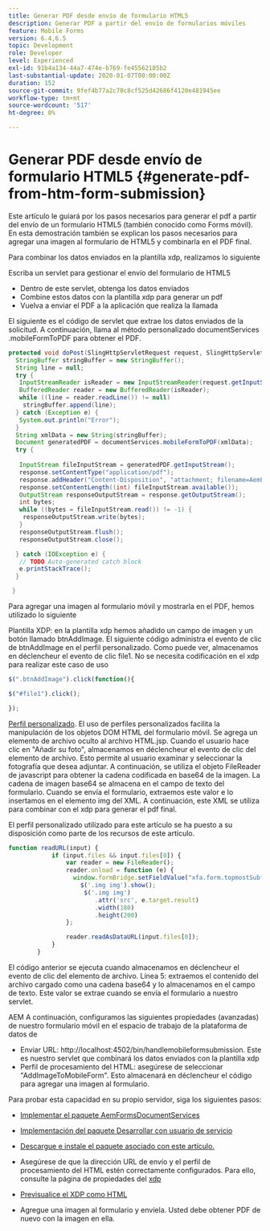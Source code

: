 ```yaml
---
title: Generar PDF desde envío de formulario HTML5
description: Generar PDF a partir del envío de formularios móviles
feature: Mobile Forms
version: 6.4,6.5
topic: Development
role: Developer
level: Experienced
exl-id: 91b4a134-44a7-474e-b769-fe45562105b2
last-substantial-update: 2020-01-07T00:00:00Z
duration: 152
source-git-commit: 9fef4b77a2c70c8cf525d42686f4120e481945ee
workflow-type: tm+mt
source-wordcount: '517'
ht-degree: 0%

---
```


# Generar PDF desde envío de formulario HTML5 {#generate-pdf-from-htm-form-submission}

Este artículo le guiará por los pasos necesarios para generar el pdf a partir del envío de un formulario HTML5 (también conocido como Forms móvil). En esta demostración también se explican los pasos necesarios para agregar una imagen al formulario de HTML5 y combinarla en el PDF final.


Para combinar los datos enviados en la plantilla xdp, realizamos lo siguiente

Escriba un servlet para gestionar el envío del formulario de HTML5

* Dentro de este servlet, obtenga los datos enviados
* Combine estos datos con la plantilla xdp para generar un pdf
* Vuelva a enviar el PDF a la aplicación que realiza la llamada

El siguiente es el código de servlet que extrae los datos enviados de la solicitud. A continuación, llama al método personalizado documentServices .mobileFormToPDF para obtener el PDF.

```java
protected void doPost(SlingHttpServletRequest request, SlingHttpServletResponse response) {
  StringBuffer stringBuffer = new StringBuffer();
  String line = null;
  try {
   InputStreamReader isReader = new InputStreamReader(request.getInputStream(), "UTF-8");
   BufferedReader reader = new BufferedReader(isReader);
   while ((line = reader.readLine()) != null)
    stringBuffer.append(line);
  } catch (Exception e) {
   System.out.println("Error");
  }
  String xmlData = new String(stringBuffer);
  Document generatedPDF = documentServices.mobileFormToPDF(xmlData);
  try {
   
   InputStream fileInputStream = generatedPDF.getInputStream();
   response.setContentType("application/pdf");
   response.addHeader("Content-Disposition", "attachment; filename=AemFormsRocks.pdf");
   response.setContentLength((int) fileInputStream.available());
   OutputStream responseOutputStream = response.getOutputStream();
   int bytes;
   while ((bytes = fileInputStream.read()) != -1) {
    responseOutputStream.write(bytes);
   }
   responseOutputStream.flush();
   responseOutputStream.close();

  } catch (IOException e) {
   // TODO Auto-generated catch block
   e.printStackTrace();
  }

 }
```

Para agregar una imagen al formulario móvil y mostrarla en el PDF, hemos utilizado lo siguiente

Plantilla XDP: en la plantilla xdp hemos añadido un campo de imagen y un botón llamado btnAddImage. El siguiente código administra el evento de clic de btnAddImage en el perfil personalizado. Como puede ver, almacenamos en déclencheur el evento de clic file1. No se necesita codificación en el xdp para realizar este caso de uso

```javascript
$(".btnAddImage").click(function(){

$("#file1").click();

});
```

[Perfil personalizado](https://helpx.adobe.com/livecycle/help/mobile-forms/creating-profile.html#CreatingCustomProfiles). El uso de perfiles personalizados facilita la manipulación de los objetos DOM HTML del formulario móvil. Se agrega un elemento de archivo oculto al archivo HTML.jsp. Cuando el usuario hace clic en &quot;Añadir su foto&quot;, almacenamos en déclencheur el evento de clic del elemento de archivo. Esto permite al usuario examinar y seleccionar la fotografía que desea adjuntar. A continuación, se utiliza el objeto FileReader de javascript para obtener la cadena codificada en base64 de la imagen. La cadena de imagen base64 se almacena en el campo de texto del formulario. Cuando se envía el formulario, extraemos este valor e lo insertamos en el elemento img del XML. A continuación, este XML se utiliza para combinar con el xdp para generar el pdf final.

El perfil personalizado utilizado para este artículo se ha puesto a su disposición como parte de los recursos de este artículo.

```javascript
function readURL(input) {
            if (input.files && input.files[0]) {
                var reader = new FileReader();
                reader.onload = function (e) {
                  window.formBridge.setFieldValue("xfa.form.topmostSubform.Page1.base64image",reader.result);
                    $('.img img').show();
                     $('.img img')
                        .attr('src', e.target.result)
                        .width(180)
                        .height(200)
                };

                reader.readAsDataURL(input.files[0]);
            }
        }
```

El código anterior se ejecuta cuando almacenamos en déclencheur el evento de clic del elemento de archivo. Línea 5: extraemos el contenido del archivo cargado como una cadena base64 y lo almacenamos en el campo de texto. Este valor se extrae cuando se envía el formulario a nuestro servlet.

AEM A continuación, configuramos las siguientes propiedades (avanzadas) de nuestro formulario móvil en el espacio de trabajo de la plataforma de datos de

* Enviar URL: http://localhost:4502/bin/handlemobileformsubmission. Este es nuestro servlet que combinará los datos enviados con la plantilla xdp
* Perfil de procesamiento del HTML: asegúrese de seleccionar &quot;AddImageToMobileForm&quot;. Esto almacenará en déclencheur el código para agregar una imagen al formulario.

Para probar esta capacidad en su propio servidor, siga los siguientes pasos:

* [Implementar el paquete AemFormsDocumentServices](/help/forms/assets/common-osgi-bundles/AEMFormsDocumentServices.core-1.0-SNAPSHOT.jar)

* [Implementación del paquete Desarrollar con usuario de servicio](/help/forms/assets/common-osgi-bundles/DevelopingWithServiceUser.jar)

* [Descargue e instale el paquete asociado con este artículo.](assets/pdf-from-mobile-form-submission.zip)

* Asegúrese de que la dirección URL de envío y el perfil de procesamiento del HTML estén correctamente configurados. Para ello, consulte la página de propiedades del  [xdp](http://localhost:4502/libs/fd/fm/gui/content/forms/formmetadataeditor.html/content/dam/formsanddocuments/schengen.xdp)

* [Previsualice el XDP como HTML](http://localhost:4502/content/dam/formsanddocuments/schengen.xdp/jcr:content)

* Agregue una imagen al formulario y envíela. Usted debe obtener PDF de nuevo con la imagen en ella.
